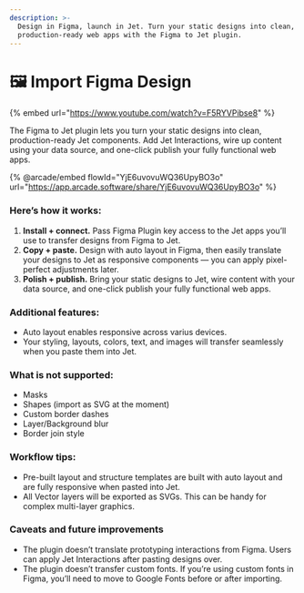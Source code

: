 ```yaml
---
description: >-
  Design in Figma, launch in Jet. Turn your static designs into clean,
  production-ready web apps with the Figma to Jet plugin.
---
```


# 🖼 Import Figma Design

{% embed url="https://www.youtube.com/watch?v=F5RYVPibse8" %}

The Figma to Jet plugin lets you turn your static designs into clean, production-ready Jet components. Add Jet Interactions, wire up content using your data source, and one-click publish your fully functional web apps.

{% @arcade/embed flowId="YjE6uvovuWQ36UpyBO3o" url="https://app.arcade.software/share/YjE6uvovuWQ36UpyBO3o" %}

### **Here’s how it works:**

1. **Install + connect.** Pass Figma Plugin key access to the Jet apps you’ll use to transfer designs from Figma to Jet.
2. **Copy + paste.** Design with auto layout in Figma, then easily translate your designs to Jet as responsive components — you can apply pixel-perfect adjustments later.
3. **Polish + publish.** Bring your static designs to Jet, wire content with your data source, and one-click publish your fully functional web apps.

### **Additional features:**

* Auto layout enables responsive across varius devices.
* Your styling, layouts, colors, text, and images will transfer seamlessly when you paste them into Jet.

### What is not supported:

* Masks
* Shapes (import as SVG at the moment)
* Custom border dashes
* Layer/Background blur
* Border join style

### **Workflow tips:**

* Pre-built layout and structure templates are built with auto layout and are fully responsive when pasted into Jet.
* All Vector layers will be exported as SVGs. This can be handy for complex multi-layer graphics.

### **Caveats and future improvements**

* The plugin doesn’t translate prototyping interactions from Figma. Users can apply Jet Interactions after pasting designs over.
* The plugin doesn’t transfer custom fonts. If you’re using custom fonts in Figma, you’ll need to move to Google Fonts before or after importing.



###
